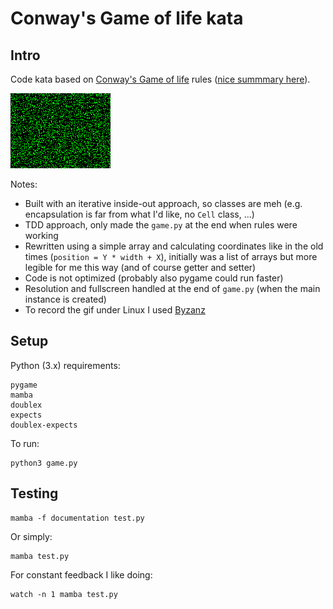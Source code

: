 # Conway's Game of life kata

## Intro

Code kata based on [Conway's Game of life](https://en.wikipedia.org/wiki/Conway's_Game_of_Life) rules ([nice summmary here](https://github.com/marcoemrich/game-of-life-rules/blob/master/gol_rules.pdf)).

![Sample game](python_game_of_life_sample.gif)

Notes:

- Built with an iterative inside-out approach, so classes are meh (e.g. encapsulation is far from what I'd like, no `Cell` class, ...)
- TDD approach, only made the `game.py` at the end when rules were working
- Rewritten using a simple array and calculating coordinates like in the old times (`position = Y * width + X`), initially was a list of arrays but more legible for me this way (and of course getter and setter)
- Code is not optimized (probably also pygame could run faster)
- Resolution and fullscreen handled at the end of `game.py` (when the main instance is created)
- To record the gif under Linux I used [Byzanz](https://www.maketecheasier.com/record-screen-as-animated-gif-ubuntu/)

## Setup

Python (3.x) requirements:
```
pygame
mamba
doublex
expects
doublex-expects
```

To run:
```
python3 game.py
```

## Testing

```
mamba -f documentation test.py
```
Or simply:
```
mamba test.py
```
For constant feedback I like doing:
```
watch -n 1 mamba test.py
```

